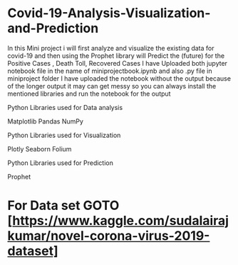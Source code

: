 # Covid-19-Analysis-Visualization-and-Prediction
In this Mini project i will first analyze and visualize the existing data for covid-19 and then using the Prophet library will Predict the (future) for the Positive Cases , Death Toll, Recovered Cases
I have Uploaded both jupyter notebook file in the name of miniprojectbook.ipynb and also .py file in miniproject folder
I have uploaded the notebook without the output because of the longer output it may can get messy so you can always install the mentioned libraries and run the notebook for the output



Python Libraries used for Data analysis


 Matplotlib
 Pandas
 NumPy

Python Libraries used for Visualization


 Plotly
 Seaborn
 Folium

Python  Libraries used for Prediction 


Prophet



# For Data set  GOTO  [https://www.kaggle.com/sudalairajkumar/novel-corona-virus-2019-dataset]


